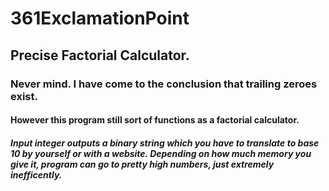 # 361ExclamationPoint
## Precise Factorial Calculator.
### Never mind. I have come to the conclusion that trailing zeroes exist.
#### However this program still sort of functions as a factorial calculator.
##### Input integer outputs a binary string which you have to translate to base 10 by yourself or with a website. Depending on how much memory you give it, program can go to pretty high numbers, just extremely inefficently.
